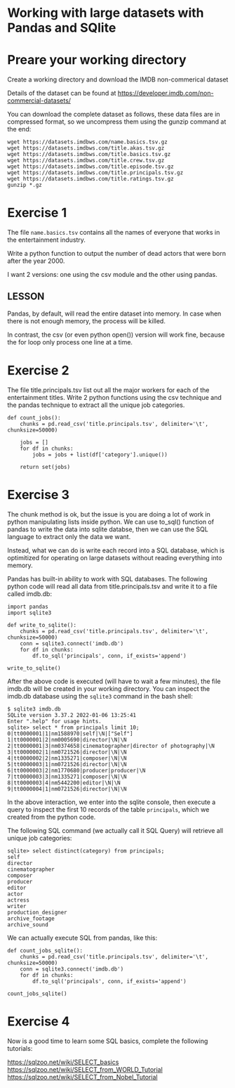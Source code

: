 # Working with large datasets with Pandas and SQlite 

# Preare your working directory

Create a working directory and download the IMDB non-commerical dataset

Details of the dataset can be found at https://developer.imdb.com/non-commercial-datasets/

You can download the complete dataset as follows, these data files are in compressed
format, so we uncompress them using the gunzip command at the end:

```
wget https://datasets.imdbws.com/name.basics.tsv.gz
wget https://datasets.imdbws.com/title.akas.tsv.gz
wget https://datasets.imdbws.com/title.basics.tsv.gz
wget https://datasets.imdbws.com/title.crew.tsv.gz
wget https://datasets.imdbws.com/title.episode.tsv.gz
wget https://datasets.imdbws.com/title.principals.tsv.gz
wget https://datasets.imdbws.com/title.ratings.tsv.gz
gunzip *.gz
```

# Exercise 1

The file `name.basics.tsv` contains all the names of everyone that works in
the entertainment industry.

Write a python function to output the number of dead actors that were born
after the year 2000.

I want 2 versions: one using the csv module and the other using pandas.

## LESSON

Pandas, by default, will read the entire dataset into memory.  In
case when there is not enough memory, the process will be killed.

In contrast, the csv (or even python open()) version will work fine,
because the for loop only process one line at a time.

# Exercise 2

The file title.principals.tsv list out all the major workers for each
of the entertainment titles.  Write 2 python functions using the csv
technique and the pandas technique to extract all the unique job categories.

```
def count_jobs():
    chunks = pd.read_csv('title.principals.tsv', delimiter='\t', chunksize=50000)

    jobs = []
    for df in chunks:
        jobs = jobs + list(df['category'].unique())

    return set(jobs)
```

# Exercise 3

The chunk method is ok, but the issue is you are doing a lot of work in python
manipulating lists inside python.  We can use to_sql() function of pandas
to write the data into sqlite databse, then we can use the SQL language
to extract only the data we want.

Instead, what we can do is write each record into a SQL database, which is
optimitized for operating on large datasets without reading everything into
memory.

Pandas has built-in ability to work with SQL databases.  The following
python code will read all data from title.principals.tsv and write it to
a file called imdb.db:

```
import pandas
import sqlite3

def write_to_sqlite():
    chunks = pd.read_csv('title.principals.tsv', delimiter='\t', chunksize=50000)
    conn = sqlite3.connect('imdb.db')
    for df in chunks:
        df.to_sql('principals', conn, if_exists='append')

write_to_sqlite()
```

After the above code is executed (will have to wait a few minutes), the file
imdb.db will be created in your working directory.  You can inspect the
imdb.db database using the `sqlite3` command in the bash shell:

```
$ sqlite3 imdb.db
SQLite version 3.37.2 2022-01-06 13:25:41
Enter ".help" for usage hints.
sqlite> select * from principals limit 10;
0|tt0000001|1|nm1588970|self|\N|["Self"]
1|tt0000001|2|nm0005690|director|\N|\N
2|tt0000001|3|nm0374658|cinematographer|director of photography|\N
3|tt0000002|1|nm0721526|director|\N|\N
4|tt0000002|2|nm1335271|composer|\N|\N
5|tt0000003|1|nm0721526|director|\N|\N
6|tt0000003|2|nm1770680|producer|producer|\N
7|tt0000003|3|nm1335271|composer|\N|\N
8|tt0000003|4|nm5442200|editor|\N|\N
9|tt0000004|1|nm0721526|director|\N|\N
```

In the above interaction, we enter into the sqlite console, then execute
a query to inspect the first 10 records of the table `principals`, which
we created from the python code.

The following SQL command (we actually call it SQL Query) will retrieve
all unique job categories:

```
sqlite> select distinct(category) from principals;
self
director
cinematographer
composer
producer
editor
actor
actress
writer
production_designer
archive_footage
archive_sound
```

We can actually execute SQL from pandas, like this:

```
def count_jobs_sqlite():
    chunks = pd.read_csv('title.principals.tsv', delimiter='\t', chunksize=50000)
    conn = sqlite3.connect('imdb.db')
    for df in chunks:
        df.to_sql('principals', conn, if_exists='append')

count_jobs_sqlite()

```

# Exercise 4

Now is a good time to learn some SQL basics, complete the following tutorials:

https://sqlzoo.net/wiki/SELECT_basics
https://sqlzoo.net/wiki/SELECT_from_WORLD_Tutorial
https://sqlzoo.net/wiki/SELECT_from_Nobel_Tutorial
